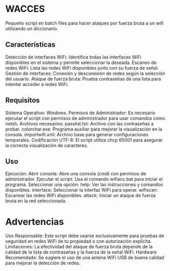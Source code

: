 # WACCES
Pequeño script en batch files para hacer ataques por fuerza bruta a un wifi utilizando un diccionario. 


## Características
Detección de interfaces WiFi: Identifica todas las interfaces WiFi disponibles en el sistema y permite seleccionar la deseada.
Escaneo de redes WiFi: Lista las redes WiFi disponibles junto con su fuerza de señal.
Gestión de interfaces: Conexión y desconexión de redes según la selección del usuario.
Ataque de fuerza bruta: Prueba contraseñas de una lista para intentar acceder a redes WiFi.

## Requisitos
Sistema Operativo: Windows.
Permisos de Administrador: Es necesario ejecutar el script con permisos de administrador para usar comandos como netsh.
Archivos necesarios:
    passlist.txt: Archivo con las contraseñas a probar.
    colorchar.exe: Programa auxiliar para mejorar la visualización en la consola.
    importwifi.xml: Archivo base para generar configuraciones temporales.
Codificación UTF-8: El script utiliza chcp 65001 para asegurar la correcta visualización de caracteres.
## Uso
Ejecución:
Abrir consola: Abre una consola (cmd) con permisos de administrador.
Ejecutar el script: Usa el comando wifiacc.bat para iniciar el programa.
Seleccionar una opción:
  help: Ver las instrucciones y comandos disponibles.
  interface: Seleccionar la interfaz WiFi para operar.
  wifiscan: Escanear las redes WiFi disponibles.
  attack: Iniciar un ataque de fuerza bruta en la red seleccionada.

# Advertencias
Uso Responsable: Este script debe usarse exclusivamente para pruebas de seguridad en redes WiFi de tu propiedad o con autorización explícita.
Limitaciones: La efectividad del ataque de fuerza bruta depende de la calidad de la lista de contraseñas y la fuerza de la señal WiFi.
Hardware Recomendado: Se sugiere el uso de una antena WiFi USB de buena calidad para mejorar la detección de redes.
